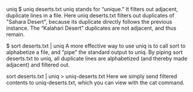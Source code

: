 uniq
$ uniq deserts.txt
uniq stands for “unique.” It filters out adjacent, duplicate lines in a file. Here uniq deserts.txt filters out duplicates of "Sahara Desert", because its duplicate directly follows the previous instance. The “Kalahari Desert” duplicates are not adjacent, and thus remain.

$ sort deserts.txt | uniq
A more effective way to use uniq is to call sort to alphabetize a file, and “pipe” the standard output to uniq. By piping sort deserts.txt to uniq, all duplicate lines are alphabetized (and thereby made adjacent) and filtered out.

sort deserts.txt | uniq > uniq-deserts.txt
Here we simply send filtered contents to uniq-deserts.txt, which you can view with the cat command.
